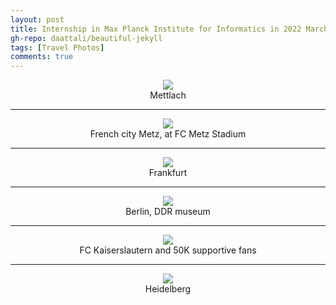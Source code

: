 ```yaml
---
layout: post
title: Internship in Max Planck Institute for Informatics in 2022 March.  
gh-repo: daattali/beautiful-jekyll
tags: [Travel Photos]
comments: true
---
```

<div align=center>
<img src="/assets/img/mpii/cattlach.jpg"  />
</div>
<center>Mettlach</center>

___

<div align=center>
<img src="/assets/img/mpii/metz.jpg"  />
</div>
<center>French city Metz, at FC Metz Stadium</center>

___

<div align=center>
<img src="/assets/img/mpii/frankfurt.jpg"  />
</div>
<center>Frankfurt</center>

___

<div align=center>
<img src="/assets/img/mpii/berlin.jpg"  />
</div>
<center>Berlin, DDR museum</center>

___

<div align=center>
<img src="/assets/img/mpii/kaiserslautern.jpg"  />
</div>
<center>FC Kaiserslautern and 50K supportive fans</center>

___


<div align=center>
<img src="/assets/img/mpii/heidelberg.jpg"  />
</div>
<center>Heidelberg</center>
